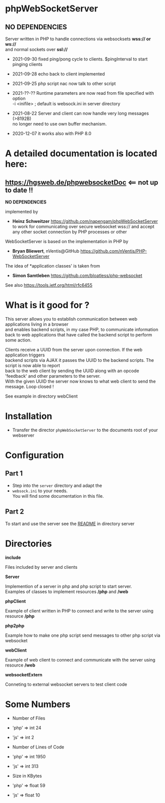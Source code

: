 <meta name="google-site-verification" content="9RThX62pakuWChXBfUw-llDMYzLJmCaxw94glD6aTUI" />

# phpWebSocketServer

## NO DEPENDENCIES ##  
Server written in PHP to handle connections via websocksets **wss:// or ws://**  
and normal sockets over **ssl://**  


- 2021-09-30 fixed ping/pong cycle to clients. $pingInterval to start pinging clients

- 2021-09-28 echo back to client implemented

- 2021-09-25 php script nac now talk to other script 


- 2021-??-?? Runtime parameters are now read from file specified with option   
-i &lt;inifile> ; default is websock.ini in server directory

- 2021-08-22 Server and client can now handle very long messages (>8192B)   
no longer need to use own buffer mechanism.

- 2020-12-07 it works also with PHP 8.0 

# A detailed documentation is located here: 
## https://hgsweb.de/phpwebsocketDoc     <== not up to date !!


**NO DEPENDENCIES**

implemented by  
- **Heinz Schweitzer** https://github.com/napengam/phpWebSocketServer 
to work for communicating over secure websocket wss://
and accept any other socket connection by PHP processes or other 

WebSocketServer is based on the implementation in PHP by  
- **Bryan Bliewert**, nVentis@GitHub https://github.com/nVentis/PHP-WebSocketServer

The idea of *application classes' is taken from  
- **Simon Samtleben** https://github.com/bloatless/php-websocket

See also https://tools.ietf.org/html/rfc6455


# What is it good for ?

This server allows you to establish communication between web applications living in a browser  
and enables backend scripts, in my case PHP, to communicate information back to web applications that 
have called the backend script to perform some action.

Clients receive a UUID from the server upon connection. If the web application triggers  
backend scripts via AJAX it passes the UUID to the backend scripts. The script is now able to report  
back to the web client by sending the UUID along with an opcode 'feedback' and other parameters to the server.  
With the given UUID the server now knows to what web client to send the message. Loop closed !

See example in directory webClient

# Installation

- Transfer the director  `phpWebSocketServer` to the documents root of your webserver

# Configuration
## Part 1

- Step into the `server` directory and adapt the 
- `websock.ini` to your needs.  
You will find some documentation in this file.

## Part 2

To start and use the server see the [README](server/README.md) in directory server 

# Directories

**include**

Files included by server and clients

**Server**

Implemention of a server in php and php script to start server.  
Examples of classes to implement resources **/php** and **/web**

**phpClient**

Example of client written in PHP to connect and write to the server using resource **/php** 

**php2php**

Example how to make one php script send messages to other php script 
via websocket

**webClient**

Example of web client to connect and communicate with the server  using resource **/web**

**websocketExtern**

Conneting to external websocket servers to test client code



# Some Numbers


- Number of Files
- 'php' => int 24
- 'js' => int 2  

- Number of Lines of Code
- 'php' => int 1950
- 'js' => int 313  

- Size in KBytes
- 'php' => float 59
- 'js' => float 10

